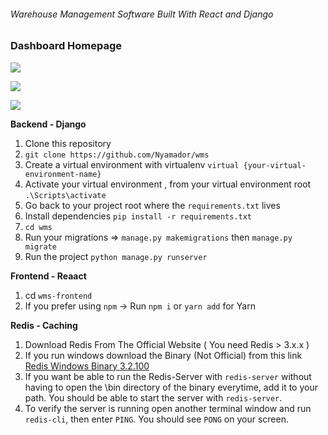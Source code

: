 ###### Warehouse Management Software Built With React and Django



### Dashboard Homepage 
![](https://res.cloudinary.com/practicaldev/image/fetch/s--24aTo1kF--/c_limit%2Cf_auto%2Cfl_progressive%2Cq_auto%2Cw_880/https://dev-to-uploads.s3.amazonaws.com/i/gl1ylklhiegp5fuckmzv.png)


![](https://res.cloudinary.com/practicaldev/image/fetch/s--pArJKj8P--/c_limit%2Cf_auto%2Cfl_progressive%2Cq_auto%2Cw_880/https://dev-to-uploads.s3.amazonaws.com/i/t4eewisrshm5wbk0hx90.png)

![](https://res.cloudinary.com/practicaldev/image/fetch/s--fg960Mld--/c_limit%2Cf_auto%2Cfl_progressive%2Cq_auto%2Cw_880/https://dev-to-uploads.s3.amazonaws.com/i/m60quk032kyxlh1ciaff.png)

**Backend - Django**

1. Clone this repository
2. `git clone https://github.com/Nyamador/wms`
3. Create a virtual environment with virtualenv `virtual {your-virtual-environment-name}`
4. Activate your virtual environment , from your virtual environment root `.\Scripts\activate`
5. Go back to your project root where the `requirements.txt` lives
6. Install dependencies  `pip install -r requirements.txt`
7. `cd wms`
8. Run your migrations => `manage.py makemigrations` then `manage.py migrate`
9.  Run the project `python manage.py runserver`


**Frontend - Reaact**
1. cd  `wms-frontend`
2. If you prefer using `npm` -> Run `npm i` or `yarn add` for Yarn

**Redis - Caching**
1. Download Redis From The Official Website ( You need Redis > 3.x.x )
2. If you run windows download the Binary (Not Official) from this link [Redis Windows Binary 3.2.100](https://github-production-release-asset-2e65be.s3.amazonaws.com/3402186/bb47f4a2-3fac-11e6-9e71-9a4261699bd5?X-Amz-Algorithm=AWS4-HMAC-SHA256&X-Amz-Credential=AKIAIWNJYAX4CSVEH53A%2F20200609%2Fus-east-1%2Fs3%2Faws4_request&X-Amz-Date=20200609T073851Z&X-Amz-Expires=300&X-Amz-Signature=46ff45abdcac77c3992179d4f5e4d8af73a988638f04fa93d5c4e40f456506fe&X-Amz-SignedHeaders=host&actor_id=48738520&repo_id=3402186&response-content-disposition=attachment%3B%20filename%3DRedis-x64-3.2.100.zip&response-content-type=application%2Foctet-stream)
3. If you want be able to run the Redis-Server with `redis-server` without having to open the \bin directory of the binary everytime, add it to your path. You should be able to start the server with `redis-server`.
4. To verify the server is running open another terminal window and run `redis-cli`, then enter `PING`. You should see `PONG` on your screen.
